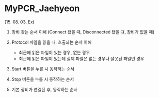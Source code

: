 # MyPCR_Jaehyeon
(15. 08. 03. Ex) 
1. 장비 찾는 순서 이해 (Connect 됐을 때, Disconnected 됐을 떄, 장비가 없을 때)

2. Protocol 파일을 읽을 때, 호출되는 순서 이해
   - 최근에 읽은 파일이 있는 경우, 없는 경우
   - 최근에 읽은 파일이 있는데 실제 파일은 없는 경우나 잘못된 파일인 경우

3. Start 버튼을 누를 시 동작하는 순서

4. Stop 버튼을 누를 시 동작하는 순서

5. 기본 장비가 연결된 후, 동작하는 순서
